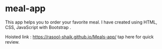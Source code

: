 # meal-app
This app helps you to order your favorite meal.
I have created using HTML, CSS, JavaScript with Bootstrap . 

Hoisted link : https://rasool-shaik.github.io/Meals-app/ tap here for quick review.
